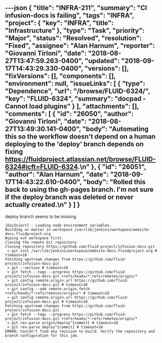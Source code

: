 ---json
{
  "title": "INFRA-211",
  "summary": "CI infusion-docs is failing",
  "tags": "INFRA",
  "project": {
    "key": "INFRA",
    "title": "Infrastructure"
  },
  "type": "Task",
  "priority": "Major",
  "status": "Resolved",
  "resolution": "Fixed",
  "assignee": "Alan Harnum",
  "reporter": "Giovanni Tirloni",
  "date": "2018-08-27T13:47:59.263-0400",
  "updated": "2018-09-17T14:43:29.330-0400",
  "versions": [],
  "fixVersions": [],
  "components": [],
  "environment": null,
  "issueLinks": [
    {
      "type": "Dependence",
      "url": "/browse/FLUID-6324/",
      "key": "FLUID-6324",
      "summary": "docpad - Cannot load plugins"
    }
  ],
  "attachments": [],
  "comments": [
    {
      "id": "26050",
      "author": "Giovanni Tirloni",
      "date": "2018-08-27T13:49:30.141-0400",
      "body": "Automating this so the workflow doesn't depend on a human deploying to the 'deploy' branch depends on fixing <https://fluidproject.atlassian.net/browse/FLUID-6324#icft=FLUID-6324>.\n"
    },
    {
      "id": "26051",
      "author": "Alan Harnum",
      "date": "2018-09-17T14:43:22.610-0400",
      "body": "Rolled this back to using the gh-pages branch. I'm not sure if the deploy branch was deleted or never actually created.\n"
    }
  ]
}
---
deploy branch seems to be missing

```
[EnvInject] - Loading node environment variables.
Building on master in workspace /var/lib/jenkins/workspace/website-docs.fluidproject.org
Wiping out workspace first.
Cloning the remote Git repository
Cloning repository https://github.com/fluid-project/infusion-docs.git
 > git init /var/lib/jenkins/workspace/website-docs.fluidproject.org # timeout=10
Fetching upstream changes from https://github.com/fluid-project/infusion-docs.git
 > git --version # timeout=10
 > git fetch --tags --progress https://github.com/fluid-project/infusion-docs.git +refs/heads/*:refs/remotes/origin/*
 > git config remote.origin.url https://github.com/fluid-project/infusion-docs.git # timeout=10
 > git config --add remote.origin.fetch +refs/heads/*:refs/remotes/origin/* # timeout=10
 > git config remote.origin.url https://github.com/fluid-project/infusion-docs.git # timeout=10
Fetching upstream changes from https://github.com/fluid-project/infusion-docs.git
 > git fetch --tags --progress https://github.com/fluid-project/infusion-docs.git +refs/heads/*:refs/remotes/origin/*
 > git rev-parse origin/deploy^{commit} # timeout=10
 > git rev-parse deploy^{commit} # timeout=10
ERROR: Couldn't find any revision to build. Verify the repository and branch configuration for this job.
```

        